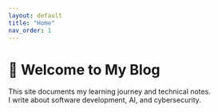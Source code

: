 ```yaml
---
layout: default
title: "Home"
nav_order: 1
---
```


# 👋 Welcome to My Blog
This site documents my learning journey and technical notes.  
I write about software development, AI, and cybersecurity.




